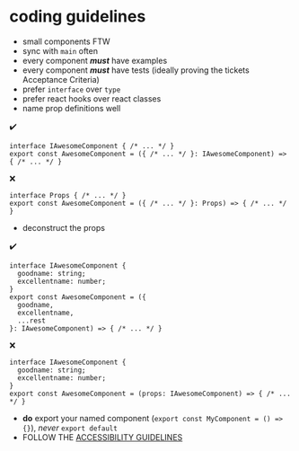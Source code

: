 # coding guidelines

- small components FTW
- sync with `main` often
- every component **_must_** have examples
- every component **_must_** have tests (ideally proving the tickets Acceptance Criteria)
- prefer `interface` over `type`
- prefer react hooks over react classes
- name prop definitions well

:heavy_check_mark:
```
interface IAwesomeComponent { /* ... */ }
export const AwesomeComponent = ({ /* ... */ }: IAwesomeComponent) => { /* ... */ }
```
:x:
```
interface Props { /* ... */ }
export const AwesomeComponent = ({ /* ... */ }: Props) => { /* ... */ }
```

- deconstruct the props

:heavy_check_mark:
```
interface IAwesomeComponent {
  goodname: string;
  excellentname: number;
}
export const AwesomeComponent = ({
  goodname,
  excellentname,
  ...rest
}: IAwesomeComponent) => { /* ... */ }
```
:x:
```
interface IAwesomeComponent {
  goodname: string;
  excellentname: number;
}
export const AwesomeComponent = (props: IAwesomeComponent) => { /* ... */ }
```

- **do** export your named component (`export const MyComponent = () => {}`), _never_ `export default`
- FOLLOW THE [ACCESSIBILITY GUIDELINES](./accessibility-guidelines.md)
